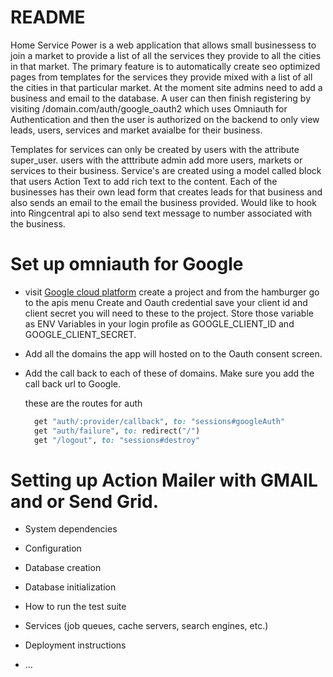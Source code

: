 # README

Home Service Power is a web application that allows small businessess to join a market to provide a list of 
all the services they provide to all the cities in that market. The primary feature is to automatically 
create seo optimized pages from templates for the services they provide mixed with a list of all the cities 
in that particular market. At the moment site admins need to add a business and email to the database. 
A user can then finish registering by visiting /domain.com/auth/google_oauth2 which uses Omniauth 
for Authentication and then the user is authorized on the backend to only view leads, users, services and 
market avaialbe for their business. 

Templates for services can only be created by users with the attribute super_user. users with the 
atttribute admin add more users, markets or services to their business. Service's are created using a 
model called block that users Action Text to add rich text to the content. Each of the businesses has 
their own lead form that creates leads for that business and also sends an email to the email the 
business provided. Would like to hook into Ringcentral api to also send text message to number associated
with the business.

# Set up omniauth for Google 

* visit [Google cloud platform](https://console.cloud.google.com/apis/) create a project and from the hamburger go to the apis menu Create and Oauth credential save your client id and client secret you will need to these to the project. Store those variable as ENV Variables in your login profile as GOOGLE_CLIENT_ID and GOOGLE_CLIENT_SECRET. 

* Add all the domains the app will hosted on to the Oauth consent screen. 
* Add the call back to each of these of domains. Make sure you add the call back url to Google. 
  
  these are the routes for auth
  ``` ruby 
    get "auth/:provider/callback", to: "sessions#googleAuth"
    get "auth/failure", to: redirect("/")
    get "/logout", to: "sessions#destroy"
  ```

# Setting up Action Mailer with GMAIL and or Send Grid.
* System dependencies

* Configuration

* Database creation

* Database initialization

* How to run the test suite

* Services (job queues, cache servers, search engines, etc.)

* Deployment instructions

* ...
